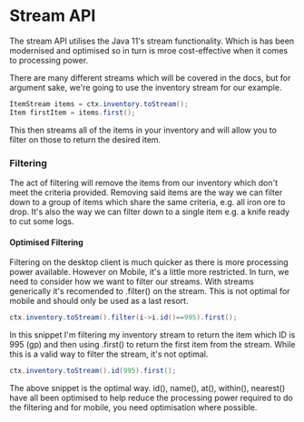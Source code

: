 # Stream API

The stream API utilises the Java 11's stream functionality. Which is has been modernised and optimised so in turn is mroe cost-effective when it comes to processing power.

There are many different streams which will be covered in the docs, but for argument sake, we're going to use the inventory stream for our example.

```java
ItemStream items = ctx.inventory.toStream();
Item firstItem = items.first();
```

This then streams all of the items in your inventory and will allow you to filter on those to return the desired item.

### Filtering

The act of filtering will remove the items from our inventory which don't meet the criteria provided. Removing said items are the way we can filter down to a group of items which share the same criteria, e.g. all iron ore to drop.
It's also the way we can filter down to a single item e.g. a knife ready to cut some logs.

#### Optimised Filtering

Filtering on the desktop client is much quicker as there is more processing power available. However on Mobile, it's a little more restricted. In turn, we need to consider how we want to filter our streams.
With streams generically it's recomended to .filter() on the stream. This is not optimal for mobile and should only be used as a last resort.

```java
ctx.inventory.toStream().filter(i->i.id()==995).first();
```
In this snippet I'm filtering my inventory stream to return the item which ID is 995 (gp) and then using .first() to return the first item from the stream. While this is a valid way to filter the stream, it's not optimal.

```java
ctx.inventory.toStream().id(995).first();
```
The above snippet is the optimal way. id(), name(), at(), within(), nearest() have all been optimised to help reduce the processing power required to do the filtering and for mobile, you need optimisation where possible.